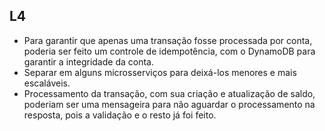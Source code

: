 ## L4

- Para garantir que apenas uma transação fosse processada por conta, poderia ser feito um controle de idempotência, com o DynamoDB para garantir a integridade da conta.
- Separar em alguns microsserviços para deixá-los menores e mais escaláveis.
- Processamento da transação, com sua criação e atualização de saldo, poderiam ser uma mensageira para não aguardar o processamento na resposta, pois a validação e o resto já foi feito.